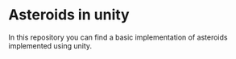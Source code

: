 # Asteroids in unity

In this repository you can find a basic implementation of asteroids implemented using unity.
